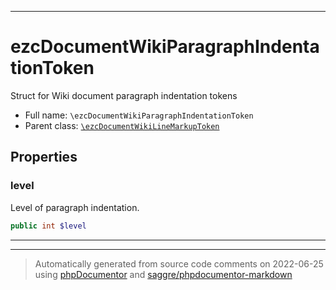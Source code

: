 ***

# ezcDocumentWikiParagraphIndentationToken

Struct for Wiki document paragraph indentation tokens

* Full name: `\ezcDocumentWikiParagraphIndentationToken`
* Parent class: [`\ezcDocumentWikiLineMarkupToken`](./ezcDocumentWikiLineMarkupToken.md)

## Properties

### level

Level of paragraph indentation.

```php
public int $level
```

***



***
> Automatically generated from source code comments on 2022-06-25 using [phpDocumentor](http://www.phpdoc.org/) and [saggre/phpdocumentor-markdown](https://github.com/Saggre/phpDocumentor-markdown)
